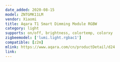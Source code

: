 ```yaml
---
date_added: 2020-08-15
model: ZNTGMK11LM
vendor: Xiaomi
title: Aqara T1 Smart Dimming Module RGBW
category: light
supports: on/off, brightness, colortemp, colorxy
zigbeemodel: ['lumi.light.rgbac1']
compatible: [z2m]
mlink: https://www.aqara.com/cn/productDetail/d24
link: 
---
```

